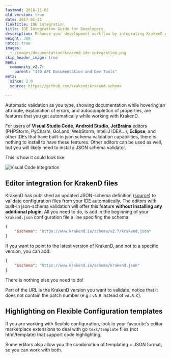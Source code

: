 ```yaml
---
lastmod: 2018-11-02
old_version: true
date: 2017-01-21
linktitle: IDE integration
title: IDE Integration Guide for Developers
description: Enhance your development workflow by integrating KrakenD with your favorite IDE. Follow our comprehensive guide to seamlessly integrate KrakenD into your development environment.
weight: 300
notoc: true
images:
  - /images/documentation/krakend-ide-integration.png
skip_header_image: true
menu:
  community_v2.7:
    parent: "170 API Documentation and Dev Tools"
meta:
  since: 2.0
  source: https://github.com/krakend/krakend-schema

---
```

Automatic validation as you type, showing documentation while hovering an attribute, explanation of errors, and autocompletion of properties, are features that you get automatically while working with KrakenD.

For users of **Visual Studio Code**, **Android Studio**, **JetBrains** editors (PHPStorm, PyCharm, GoLand, WebStorm, IntelliJ IDEA...), **Eclipse**, and other IDEs that have built-in json schema validation capabilities, there is nothing to install to have these features. Other editors can be used as well, but you will likely need to instal a JSON schema validator.

This is how it could look like:

![Visual Code integration](/images/documentation/krakend-ide-integration.png)

## Editor integration for KrakenD files
KrakenD has published an updated JSON-schema definition ([source](https://github.com/krakend/krakend-schema)) to validate configuration files from your IDE automatically. The editors with built-in json-schema validation will offer this feature **without installing any additional plugin**. All you need to do, is add in the beginning of your `krakend.json` configuration file a line specifing the schema:


```json
{
    "$schema": "https://www.krakend.io/schema/v2.7/krakend.json"
}
```

If you want to point to the latest version of KrakenD, and not to a specific version, you can add:


```json
{
    "$schema": "https://www.krakend.io/schema/krakend.json"
}
```


There is nothing else you need to do!

Part of the URL is the KrakenD version you want to validate, notice that it does not contain the patch number (e.g.: `vA.B` instead of `vA.B.C`).

## Highlighting on Flexible Configuration templates
If you are working with flexible configuration, look in your favourite's editor marketplace extensions to deal with go `text/template` files (not html/template) that support code highlighting.

Some editors also allow you the combination of templating + JSON format, so you can work with both.